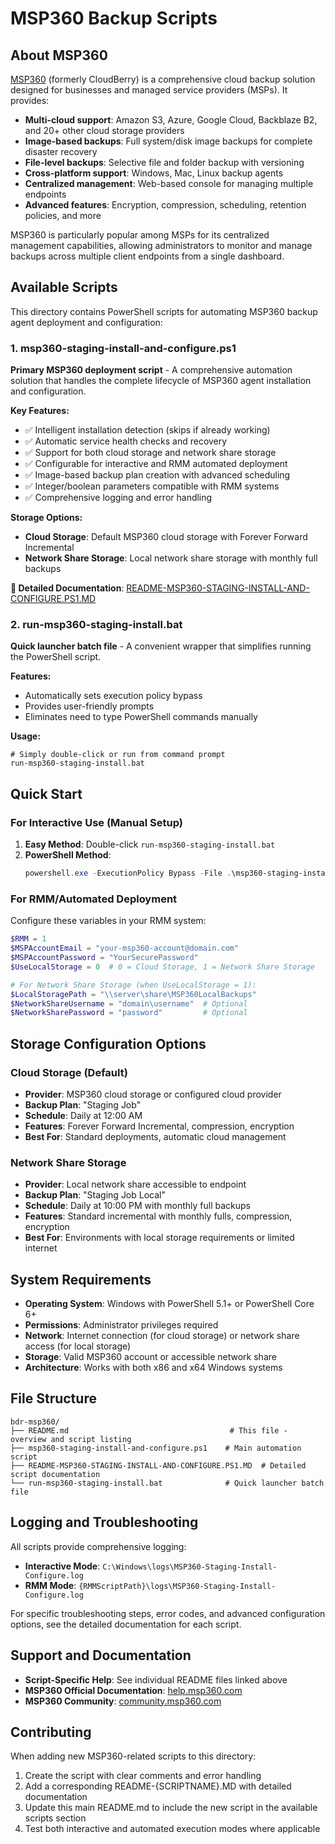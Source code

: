 # MSP360 Backup Scripts

## About MSP360

[MSP360](https://www.msp360.com/) (formerly CloudBerry) is a comprehensive cloud backup solution designed for businesses and managed service providers (MSPs). It provides:

- **Multi-cloud support**: Amazon S3, Azure, Google Cloud, Backblaze B2, and 20+ other cloud storage providers
- **Image-based backups**: Full system/disk image backups for complete disaster recovery
- **File-level backups**: Selective file and folder backup with versioning
- **Cross-platform support**: Windows, Mac, Linux backup agents
- **Centralized management**: Web-based console for managing multiple endpoints
- **Advanced features**: Encryption, compression, scheduling, retention policies, and more

MSP360 is particularly popular among MSPs for its centralized management capabilities, allowing administrators to monitor and manage backups across multiple client endpoints from a single dashboard.

## Available Scripts

This directory contains PowerShell scripts for automating MSP360 backup agent deployment and configuration:

### 1. msp360-staging-install-and-configure.ps1

**Primary MSP360 deployment script** - A comprehensive automation solution that handles the complete lifecycle of MSP360 agent installation and configuration.

**Key Features:**
- ✅ Intelligent installation detection (skips if already working)
- ✅ Automatic service health checks and recovery
- ✅ Support for both cloud storage and network share storage
- ✅ Configurable for interactive and RMM automated deployment
- ✅ Image-based backup plan creation with advanced scheduling
- ✅ Integer/boolean parameters compatible with RMM systems
- ✅ Comprehensive logging and error handling

**Storage Options:**
- **Cloud Storage**: Default MSP360 cloud storage with Forever Forward Incremental
- **Network Share Storage**: Local network share storage with monthly full backups

**📖 Detailed Documentation**: [README-MSP360-STAGING-INSTALL-AND-CONFIGURE.PS1.MD](./README-MSP360-STAGING-INSTALL-AND-CONFIGURE.PS1.MD)

### 2. run-msp360-staging-install.bat

**Quick launcher batch file** - A convenient wrapper that simplifies running the PowerShell script.

**Features:**
- Automatically sets execution policy bypass
- Provides user-friendly prompts
- Eliminates need to type PowerShell commands manually

**Usage:**
```batch
# Simply double-click or run from command prompt
run-msp360-staging-install.bat
```

## Quick Start

### For Interactive Use (Manual Setup)

1. **Easy Method**: Double-click `run-msp360-staging-install.bat`
2. **PowerShell Method**: 
   ```powershell
   powershell.exe -ExecutionPolicy Bypass -File .\msp360-staging-install-and-configure.ps1
   ```

### For RMM/Automated Deployment

Configure these variables in your RMM system:
```powershell
$RMM = 1
$MSPAccountEmail = "your-msp360-account@domain.com"
$MSPAccountPassword = "YourSecurePassword"
$UseLocalStorage = 0  # 0 = Cloud Storage, 1 = Network Share Storage

# For Network Share Storage (when UseLocalStorage = 1):
$LocalStoragePath = "\\server\share\MSP360LocalBackups"
$NetworkShareUsername = "domain\username"  # Optional
$NetworkSharePassword = "password"         # Optional
```

## Storage Configuration Options

### Cloud Storage (Default)
- **Provider**: MSP360 cloud storage or configured cloud provider
- **Backup Plan**: "Staging Job"
- **Schedule**: Daily at 12:00 AM
- **Features**: Forever Forward Incremental, compression, encryption
- **Best For**: Standard deployments, automatic cloud management

### Network Share Storage
- **Provider**: Local network share accessible to endpoint
- **Backup Plan**: "Staging Job Local"  
- **Schedule**: Daily at 10:00 PM with monthly full backups
- **Features**: Standard incremental with monthly fulls, compression, encryption
- **Best For**: Environments with local storage requirements or limited internet

## System Requirements

- **Operating System**: Windows with PowerShell 5.1+ or PowerShell Core 6+
- **Permissions**: Administrator privileges required
- **Network**: Internet connection (for cloud storage) or network share access (for local storage)
- **Storage**: Valid MSP360 account or accessible network share
- **Architecture**: Works with both x86 and x64 Windows systems

## File Structure

```
bdr-msp360/
├── README.md                                    # This file - overview and script listing
├── msp360-staging-install-and-configure.ps1    # Main automation script
├── README-MSP360-STAGING-INSTALL-AND-CONFIGURE.PS1.MD  # Detailed script documentation
└── run-msp360-staging-install.bat              # Quick launcher batch file
```

## Logging and Troubleshooting

All scripts provide comprehensive logging:
- **Interactive Mode**: `C:\Windows\logs\MSP360-Staging-Install-Configure.log`
- **RMM Mode**: `{RMMScriptPath}\logs\MSP360-Staging-Install-Configure.log`

For specific troubleshooting steps, error codes, and advanced configuration options, see the detailed documentation for each script.

## Support and Documentation

- **Script-Specific Help**: See individual README files linked above
- **MSP360 Official Documentation**: [help.msp360.com](https://help.msp360.com/)
- **MSP360 Community**: [community.msp360.com](https://community.msp360.com/)

## Contributing

When adding new MSP360-related scripts to this directory:
1. Create the script with clear comments and error handling
2. Add a corresponding README-{SCRIPTNAME}.MD with detailed documentation
3. Update this main README.md to include the new script in the available scripts section
4. Test both interactive and automated execution modes where applicable 